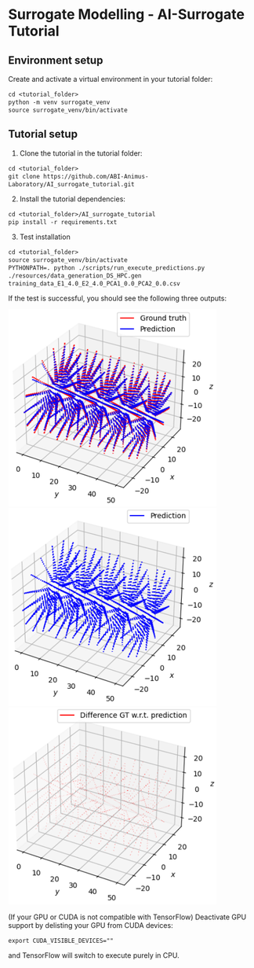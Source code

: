 # Surrogate Modelling - AI-Surrogate Tutorial

## Environment setup

Create and activate a virtual environment in your tutorial folder:
```
cd <tutorial_folder>
python -m venv surrogate_venv
source surrogate_venv/bin/activate
```

## Tutorial setup

1. Clone the tutorial in the tutorial folder:
```
cd <tutorial_folder>
git clone https://github.com/ABI-Animus-Laboratory/AI_surrogate_tutorial.git
```
2. Install the tutorial dependencies: 
```
cd <tutorial_folder>/AI_surrogate_tutorial 
pip install -r requirements.txt 
```
3. Test installation
```
cd <tutorial_folder>
source surrogate_venv/bin/activate
PYTHONPATH=. python ./scripts/run_execute_predictions.py ./resources/data_generation_DS_HPC.gen training_data_E1_4.0_E2_4.0_PCA1_0.0_PCA2_0.0.csv
```
If the test is successful, you should see the following three outputs:

<img src="doc/Test_result_1.png" width="425"/> <img src="doc/Test_result_2.png" width="425"/>  <img src="doc/Test_result_3.png" width="425"/>

(If your GPU or CUDA is not compatible with TensorFlow) Deactivate GPU support by delisting your GPU from CUDA devices:
```
export CUDA_VISIBLE_DEVICES=""
```
and TensorFlow will switch to execute purely in CPU.
